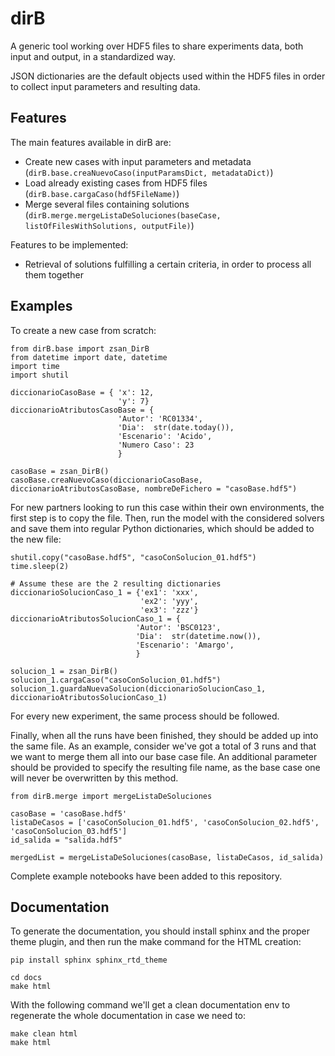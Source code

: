 # dirB

A generic tool working over HDF5 files to share experiments data, both input and output, in a standardized way.

JSON dictionaries are the default objects used within the HDF5 files in order to collect input parameters and resulting data.

## Features

The main features available in dirB are:
- Create new cases with input parameters and metadata (`dirB.base.creaNuevoCaso(inputParamsDict, metadataDict)`)
- Load already existing cases from HDF5 files (`dirB.base.cargaCaso(hdf5FileName)`)
- Merge several files containing solutions (`dirB.merge.mergeListaDeSoluciones(baseCase, listOfFilesWithSolutions, outputFile)`)

Features to be implemented:
- Retrieval of solutions fulfilling a certain criteria, in order to process all them together

## Examples

To create a new case from scratch:
```
from dirB.base import zsan_DirB
from datetime import date, datetime
import time
import shutil

diccionarioCasoBase = { 'x': 12,
                        'y': 7}
diccionarioAtributosCasoBase = {
                        'Autor': 'RC01334',
                        'Dia':  str(date.today()),
                        'Escenario': 'Acido',
                        'Numero Caso': 23
                        }

casoBase = zsan_DirB()
casoBase.creaNuevoCaso(diccionarioCasoBase, diccionarioAtributosCasoBase, nombreDeFichero = "casoBase.hdf5")
```

For new partners looking to run this case within their own environments, the first step is to copy the file. Then, run the model with the considered solvers and save them into regular Python dictionaries, which should be added to the new file:
```
shutil.copy("casoBase.hdf5", "casoConSolucion_01.hdf5")
time.sleep(2)

# Assume these are the 2 resulting dictionaries
diccionarioSolucionCaso_1 = {'ex1': 'xxx',
                             'ex2': 'yyy',
                             'ex3': 'zzz'}
diccionarioAtributosSolucionCaso_1 = {
                            'Autor': 'BSC0123',
                            'Dia':  str(datetime.now()),
                            'Escenario': 'Amargo',
                            }

solucion_1 = zsan_DirB()
solucion_1.cargaCaso("casoConSolucion_01.hdf5")
solucion_1.guardaNuevaSolucion(diccionarioSolucionCaso_1, diccionarioAtributosSolucionCaso_1)
```

For every new experiment, the same process should be followed.

Finally, when all the runs have been finished, they should be added up into the same file. As an example, consider we've got a total of 3 runs and that we want to merge them all into our base case file. An additional parameter should be provided to specify the resulting file name, as the base case one will never be overwritten by this method.
```
from dirB.merge import mergeListaDeSoluciones

casoBase = 'casoBase.hdf5'
listaDeCasos = ['casoConSolucion_01.hdf5', 'casoConSolucion_02.hdf5', 'casoConSolucion_03.hdf5']
id_salida = "salida.hdf5"

mergedList = mergeListaDeSoluciones(casoBase, listaDeCasos, id_salida)
```

Complete example notebooks have been added to this repository.

## Documentation

To generate the documentation, you should install sphinx and the proper theme plugin, and then run the make command for the HTML creation:

```
pip install sphinx sphinx_rtd_theme

cd docs
make html
```

With the following command we'll get a clean documentation env to regenerate the whole documentation in case we need to:

```
make clean html
make html
```